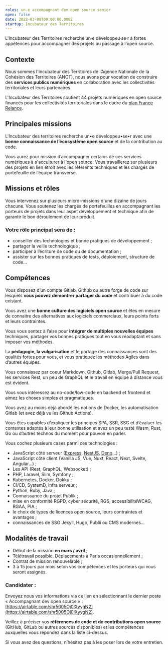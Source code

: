 ```yaml
---
roles: un.e accompagnant dev open source senior
open: false
date: 2022-03-08T00:00:00.000Z
startup: Incubateur des Territoires
---
```


L'Incubateur des Territoires recherche un·e développeu·se·r à fortes appétences pour accompagner des projets au passage à l'open source.


## Contexte

Nous sommes l'Incubateur des Territoires de l’Agence Nationale de la Cohésion des Territoires (ANCT), nous avons pour vocation de construire des **services publics numériques** en collaboration avec les collectivités territoriales et leurs partenaires.

L'Incubateur des Territoires soutient 44 projets numériques en open source financés pour les collectivités territoriales dans le cadre du [plan France Relance](https://incubateur.anct.gouv.fr/actualites/resultats-de-la-consultation-nationale-france-relance-co-construction-de-services-numeriques/).


## Principales missions

L'Incubateur des territoires recherche un•e développeu•se•r avec une **bonne connaissance de l’écosystème open source** et de la contribution au code.

Vous aurez pour mission d’accompagner certains de ces services numériques à s'acculturer à l'open source. Vous travaillerez sur plusieurs des projets en lien étroit avec les référents techniques et les chargés de portefeuille de l’équipe transverse.


## Missions et rôles

Vous intervenez sur plusieurs micro-missions d'une dizaine de jours chacune.
Vous soutenez les chargés de portefeuilles en accompagnant les porteurs de projets dans leur aspet développement et technique afin de garantir le bon déroulement de leur produit.

### Votre rôle principal sera de :

- conseiller des technologies et bonne pratiques de développement ;
- partager la veille technologique ;
- participer à l’écriture de code ou de documentation ;
- assister sur les bonnes pratiques de tests, déploiement, structure de code…

## Compétences

Vous disposez d’un compte Gitlab, Github ou autre forge de code sur lesquels **vous pouvez démontrer partager du code** et contribuer à du code existant.

Vous avez une **bonne culture des logiciels open source** et êtes en mesure de connaitre des alternatives aux logiciels commerciaux, leurs points forts et leurs contraintes.

Vous vous sentez à l’aise pour **intégrer de multiples nouvelles équipes** techniques, partager vos bonnes pratiques tout en vous réadaptant et sans imposer vos méthodes.

La **pédagogie, la vulgarisation** et le partage des connaissances sont des qualités fortes pour vous, et vous pratiquez les méthodes Agiles dans d’autres équipes.

Vous connaissez par coeur Markdown, Github, Gitlab, Merge/Pull Request, les services Rest, un peu de GraphQL et le travail en équipe à distance vous est évident.

Vous vous intéressez au no-code/low-code en backend et frontend et aimez les choses simples et pragmatiques.

Vous avez au moins déjà abordé les notions de Docker, les automatisation Gitlab (et avez déjà vu les Github Actions).

Vous êtes capables d’expliquer les principes SPA, SSR, SSG et d’évaluer les contextes adaptés à leur bonne utilisation et avez un peu testé Wasm, Rust, Go ou d’autres technos du moment pour pouvoir en parler.

Vous cochez plusieurs cases parmi ces technologies :

- JavaScript côté serveur ([Express](https://expressjs.com), [NestJS](https://nestjs.com/), [Deno](https://deno.land/)…) ;
- JavaScript côté client (Vanilla JS, Vue, Nuxt, React, Next, Svelte, Angular…) ;
- Les API (Rest, GraphQL, Websocket) ;
- PHP, Laravel, Slim, Symfony ;
- Kubernetes, Docker, Dokku ;
- CI/CD, SystemD, infra serveur ;
- Python, Ruby, Java ;
- Connaissance du projet Publik ;
- mise en conformité RGPD, cyber sécurité, RGS, accessibilitéWCAG, RGAA, PIA ;
- le choix de types de licences open source, leurs contraintes et avantages ;
- connaissances de SSG Jekyll, Hugo, Publii ou CMS modernes…

## Modalités de travail

- Début de la mission **en mars / avril** ;
- Télétravail possible. Déplacements à Paris occasionnellement ;
- Contrat de mission renouvelable ;
- 3 à 15 jours par mois selon vos compétences et les porteurs qui vous seront assignés.

### Candidater :

Envoyez nous vos informations via ce lien en sélectionnant le dernier poste « Accompagnant dev open source » : [https://airtable.com/shr5005Oj0lXyygN2](https://airtable.com/shr5005Oj0lXyygN2).

Veillez à préciser vos **références de code et de contributions open source** (GitHub, GitLab ou autres sources disponibles) et les compétences auxquelles vous répondez dans la liste ci-dessus.

Si vous avez des questions, n’hésitez pas à les poser lors de votre entretien.
